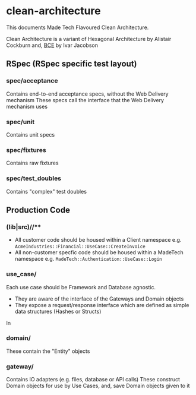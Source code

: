 # clean-architecture

This documents Made Tech Flavoured Clean Architecture.

Clean Architecture is a variant of Hexagonal Architecture by Alistair Cockburn and,
[BCE](https://www.amazon.com/Object-Oriented-Software-Engineering-Approach/dp/0201544350) by Ivar Jacobson

## RSpec (RSpec specific test layout)

### spec/acceptance

Contains end-to-end acceptance specs, without the Web Delivery mechanism
These specs call the interface that the Web Delivery mechanism uses

### spec/unit

Contains unit specs

### spec/fixtures

Contains raw fixtures

### spec/test_doubles

Contains "complex" test doubles

## Production Code

### (lib|src)/<insert customer name here>/**

* All customer code should be housed within a Client namespace e.g. ```AcmeIndustries::Financial::UseCase::CreateInvoice```
* All non-customer specfic code should be housed within a MadeTech namespace e.g. ```MadeTech::Authentication::UseCase::Login```

### use_case/

Each use case should be Framework and Database agnostic. 
* They are aware of the interface of the Gateways and Domain objects
* They expose a request/response interface which are defined as simple data structures (Hashes or Structs)

In 

### domain/

These contain the "Entity" objects

### gateway/

Contains IO adapters (e.g. files, database or API calls)
These construct Domain objects for use by Use Cases, and, save Domain objects given to it
